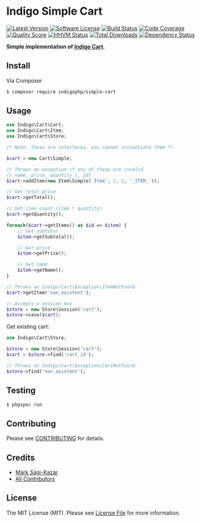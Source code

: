 # Indigo Simple Cart

[![Latest Version](https://img.shields.io/github/release/indigophp/simple-cart.svg?style=flat-square)](https://github.com/indigophp/simple-cart/releases)
[![Software License](https://img.shields.io/badge/license-MIT-brightgreen.svg?style=flat-square)](LICENSE)
[![Build Status](https://img.shields.io/travis/indigophp/simple-cart.svg?style=flat-square)](https://travis-ci.org/indigophp/simple-cart)
[![Code Coverage](https://img.shields.io/scrutinizer/coverage/g/indigophp/simple-cart.svg?style=flat-square)](https://scrutinizer-ci.com/g/indigophp/simple-cart)
[![Quality Score](https://img.shields.io/scrutinizer/g/indigophp/simple-cart.svg?style=flat-square)](https://scrutinizer-ci.com/g/indigophp/simple-cart)
[![HHVM Status](https://img.shields.io/hhvm/indigophp/simple-cart.svg?style=flat-square)](http://hhvm.h4cc.de/package/indigophp/simple-cart)
[![Total Downloads](https://img.shields.io/packagist/dt/indigophp/simple-cart.svg?style=flat-square)](https://packagist.org/packages/indigophp/simple-cart)
[![Dependency Status](https://img.shields.io/versioneye/d/php/indigophp:simple-cart.svg?style=flat-square)](https://www.versioneye.com/php/indigophp:simple-cart)

**Simple implementation of [Indigo Cart](https://github.com/indigophp/cart).**


## Install

Via Composer

``` bash
$ composer require indigophp/simple-cart
```


## Usage

``` php
use Indigo\Cart\Cart;
use Indigo\Cart\Item;
use Indigo\Cart\Store;

/* Note: these are interfaces, you cannot instantiate them */

$cart = new Cart\Simple;

// Throws an exception if any of these are invalid
// name, price, quantity [, id]
$cart->addItem(new Item\Simple('Item', 1, 1, '_ITEM_'));

// Get total price
$cart->getTotal();

// Get item count (item * quantity)
$cart->getQuantity();

foreach($cart->getItems() as $id => $item) {
    // Get subtotal
    $item->getSubtotal();

    // Get price
    $item->getPrice();

    // Get name
    $item->getName();
}

// Throws an Indigo\Cart\Exception\ItemNotFound
$cart->getItem('non_existent');

// Accepts a session key
$store = new Store\Session('cart');
$store->save($cart);
```

Get existing cart:

``` php
use Indigo\Cart\Store;

$store = new Store\Session('cart');
$cart = $store->find('cart_id');

// Throws an Indigo\Cart\Exception\CartNotFound
$store->find('non_existent');
```


## Testing

``` bash
$ phpspec run
```


## Contributing

Please see [CONTRIBUTING](CONTRIBUTING.md) for details.


## Credits

- [Márk Sági-Kazár](https://github.com/sagikazarmark)
- [All Contributors](https://github.com/indigophp/simple-cart/contributors)


## License

The MIT License (MIT). Please see [License File](LICENSE) for more information.
